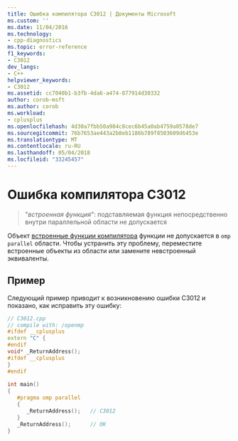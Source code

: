 ```yaml
---
title: Ошибка компилятора C3012 | Документы Microsoft
ms.custom: ''
ms.date: 11/04/2016
ms.technology:
- cpp-diagnostics
ms.topic: error-reference
f1_keywords:
- C3012
dev_langs:
- C++
helpviewer_keywords:
- C3012
ms.assetid: cc7040b1-b3fb-4da6-a474-877914d30332
author: corob-msft
ms.author: corob
ms.workload:
- cplusplus
ms.openlocfilehash: 4d30a7fbb50a984c8cec6b45a0ab4759a0578de7
ms.sourcegitcommit: 76b7653ae443a2b8eb1186b789f8503609d6453e
ms.translationtype: MT
ms.contentlocale: ru-RU
ms.lasthandoff: 05/04/2018
ms.locfileid: "33245457"
---
```

# <a name="compiler-error-c3012"></a>Ошибка компилятора C3012
  
> "*встроенная функция*": подставляемая функция непосредственно внутри параллельной области не допускается  
  
 Объект [встроенные функции компилятора](../../intrinsics/compiler-intrinsics.md) функции не допускается в `omp parallel` области. Чтобы устранить эту проблему, переместите встроенные объекты из области или замените невстроенный эквиваленты.   
  
## <a name="example"></a>Пример  
  
 Следующий пример приводит к возникновению ошибки C3012 и показано, как исправить эту ошибку:  
  
```cpp  
// C3012.cpp  
// compile with: /openmp  
#ifdef __cplusplus  
extern "C" {  
#endif  
void* _ReturnAddress();  
#ifdef __cplusplus  
}  
#endif  
  
int main()  
{  
   #pragma omp parallel  
   {  
      _ReturnAddress();   // C3012  
   }  
   _ReturnAddress();      // OK  
}  
```
